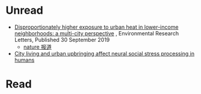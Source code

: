 # Unread

- [Disproportionately higher exposure to urban heat in lower-income neighborhoods: a multi-city perspective](https://iopscience.iop.org/article/10.1088/1748-9326/ab3b99) , Environmental Research Letters, Published 30 September 2019 
  - [nature 报道](https://www.nature.com/articles/d41586-019-03003-7)
- [City living and urban upbringing affect neural social stress processing in humans](https://www.nature.com/articles/nature10190)

# Read

